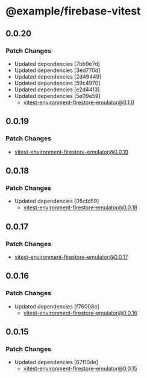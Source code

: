 # @example/firebase-vitest

## 0.0.20

### Patch Changes

- Updated dependencies [7bb9e7d]
- Updated dependencies [3ed770d]
- Updated dependencies [2d49449]
- Updated dependencies [59c4970]
- Updated dependencies [e2d4413]
- Updated dependencies [5e09e59]
  - vitest-environment-firestore-emulator@0.1.0

## 0.0.19

### Patch Changes

- vitest-environment-firestore-emulator@0.0.19

## 0.0.18

### Patch Changes

- Updated dependencies [05cfd59]
  - vitest-environment-firestore-emulator@0.0.18

## 0.0.17

### Patch Changes

- vitest-environment-firestore-emulator@0.0.17

## 0.0.16

### Patch Changes

- Updated dependencies [f76008e]
  - vitest-environment-firestore-emulator@0.0.16

## 0.0.15

### Patch Changes

- Updated dependencies [67f10de]
  - vitest-environment-firestore-emulator@0.0.15
